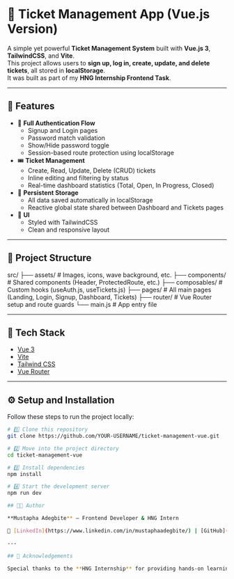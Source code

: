 # 🎫 Ticket Management App (Vue.js Version)

A simple yet powerful **Ticket Management System** built with **Vue.js 3**, **TailwindCSS**, and **Vite**.  
This project allows users to **sign up, log in, create, update, and delete tickets**, all stored in **localStorage**.  
It was built as part of my **HNG Internship Frontend Task**.

---

## 🚀 Features

- 🔐 **Full Authentication Flow**
  - Signup and Login pages
  - Password match validation
  - Show/Hide password toggle
  - Session-based route protection using localStorage
- 🎟️ **Ticket Management**
  - Create, Read, Update, Delete (CRUD) tickets
  - Inline editing and filtering by status
  - Real-time dashboard statistics (Total, Open, In Progress, Closed)
- 💾 **Persistent Storage**
  - All data saved automatically in localStorage
  - Reactive global state shared between Dashboard and Tickets pages
- 💅 **UI**
  - Styled with TailwindCSS
  - Clean and responsive layout

---

## 🧱 Project Structure

src/
├── assets/ # Images, icons, wave background, etc.
├── components/ # Shared components (Header, ProtectedRoute, etc.)
├── composables/ # Custom hooks (useAuth.js, useTickets.js)
├── pages/ # All main pages (Landing, Login, Signup, Dashboard, Tickets)
├── router/ # Vue Router setup and route guards
└── main.js # App entry file

---

## 🧰 Tech Stack

- [Vue 3](https://vuejs.org/)
- [Vite](https://vitejs.dev/)
- [Tailwind CSS](https://tailwindcss.com/)
- [Vue Router](https://router.vuejs.org/)

---

## ⚙️ Setup and Installation

Follow these steps to run the project locally:

```bash
# 1️⃣ Clone this repository
git clone https://github.com/YOUR-USERNAME/ticket-management-vue.git

# 2️⃣ Move into the project directory
cd ticket-management-vue

# 3️⃣ Install dependencies
npm install

# 4️⃣ Start the development server
npm run dev

## 👨‍💻 Author

**Mustapha Adegbite** – Frontend Developer & HNG Intern

🔗 [LinkedIn](https://www.linkedin.com/in/mustaphaadegbite/) | [GitHub](https://github.com/Genius-mu) | [Twitter](https://x.com/mustaphAdegbite)

---

## 🏁 Acknowledgements

Special thanks to the **HNG Internship** for providing hands-on learning tasks that sharpen real-world development skills.
```
